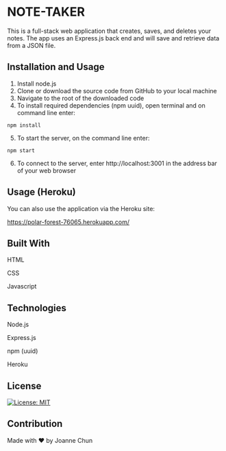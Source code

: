 # NOTE-TAKER

This is a full-stack web application that creates, saves, and deletes your notes. The app uses an Express.js back end and will save and retrieve data from a JSON file.

## Installation and Usage

1. Install node.js
2. Clone or download the source code from GitHub to your local machine
3. Navigate to the root of the downloaded code
4. To install required dependencies (npm uuid), open terminal and on command line enter:

```shell
npm install
```

5. To start the server, on the command line enter:

```shell
npm start
```

6. To connect to the server, enter http://localhost:3001 in the address bar of your web browser

## Usage (Heroku)

You can also use the application via the Heroku site:

https://polar-forest-76065.herokuapp.com/

## Built With

HTML

CSS

Javascript

## Technologies

Node.js

Express.js

npm (uuid)

Heroku

## License

[![License: MIT](https://img.shields.io/badge/License-MIT-green.svg)](https://opensource.org/licenses/MIT)

## Contribution

Made with ❤️ by Joanne Chun
